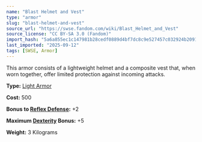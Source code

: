 ```yaml
---
name: "Blast Helmet and Vest"
type: "armor"
slug: "blast-helmet-and-vest"
source_url: "https://swse.fandom.com/wiki/Blast_Helmet_and_Vest"
source_license: "CC BY-SA 3.0 (Fandom)"
import_hash: "5a6a855ec1c147981b28cedf0889d4bf7dc8c9e527457c032924b20915a1a251"
last_imported: "2025-09-12"
tags: [SWSE, Armor]
---
```

This armor consists of a lightweight helmet and a composite vest that, when worn together, offer limited protection against incoming attacks.

**Type:** [Light Armor](https://swse.fandom.com/wiki/Light_Armor)

**Cost:** 500

**Bonus to [Reflex Defense](https://swse.fandom.com/wiki/Reflex_Defense):** +2

**Maximum [Dexterity](https://swse.fandom.com/wiki/Dexterity) Bonus:** +5

**Weight:** 3 Kilograms